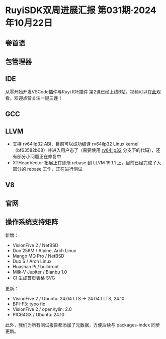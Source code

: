 # RuyiSDK双周进展汇报  第031期·2024年10月22日

## 卷首语

## 包管理器

## IDE
从零开始开发VSCode插件与Ruyi IDE插件 第2课已经上线B站。视频可以在[此](https://space.bilibili.com/13429452)观看。欢迎点赞关注一键三连！

## GCC

## LLVM

- 支持 rv64ilp32 ABI，目前可以成功编译 rv64ilp32 Linux kernel（bf63582b08）并进入用户态了（需要使用 [rv64ilp32](https://github.com/ruyisdk/llvm-project/tree/rv64ilp32) 分支下的代码），还有部分小问题正在修复中
- XTHeadVector 拓展正在逐渐 rebase 到 LLVM 19.1.1 上，目前已经完成了大部分的 rebase 工作，正在进行测试

## V8

## 官网

## 操作系统支持矩阵

新增：
- VisionFive 2 / NetBSD
- Duo 256M / Alpine, Arch Linux
- Mango MQ Pro / NetBSD
- Duo S / Arch Linux
- Huashan Pi / buildroot
- Milk-V Jupiter / Bianbu 1.0
- CI 生成首页表格 SVG

更新：
- VisionFive 2 / Ubuntu: 24.04 LTS -> 24.04.1 LTS, 24.10
- BPI-F3: typo fix
- VisionFive 2 / openKylin: 2.0
- PIC64GX / Ubuntu: 24.10

此外，我们为所有测试报告都添加了元数据，方便后续与 packages-index 同步更新。
